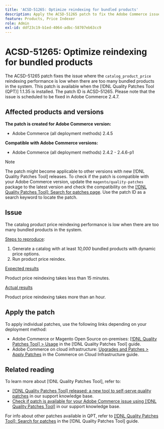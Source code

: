 ```yaml
---
title: 'ACSD-51265: Optimize reindexing for bundled products'
description: Apply the ACSD-51265 patch to fix the Adobe Commerce issue where the `catalog_product_price` reindexing performance is low when there are too many bundled products in the system.
feature: Products, Price Indexer
role: Admin
exl-id: ddf23c19-b1ed-4064-adbc-58707eb63cc9
---
```

# ACSD-51265: Optimize reindexing for bundled products

The ACSD-51265 patch fixes the issue where the `catalog_product_price` reindexing performance is low when there are too many bundled products in the system. This patch is available when the [!DNL Quality Patches Tool (QPT)] 1.1.35 is installed. The patch ID is ACSD-51265. Please note that the issue is scheduled to be fixed in Adobe Commerce 2.4.7.

## Affected products and versions

**The patch is created for Adobe Commerce version:**

* Adobe Commerce (all deployment methods) 2.4.5

**Compatible with Adobe Commerce versions:** 

* Adobe Commerce (all deployment methods) 2.4.2 - 2.4.6-p1

>[!NOTE]
>
>The patch might become applicable to other versions with new [!DNL Quality Patches Tool] releases. To check if the patch is compatible with your Adobe Commerce version, update the `magento/quality-patches` package to the latest version and check the compatibility on the [[!DNL Quality Patches Tool]: Search for patches page](https://experienceleague.adobe.com/tools/commerce-quality-patches/index.html). Use the patch ID as a search keyword to locate the patch.

## Issue

The catalog product price reindexing performance is low when there are too many bundled products in the system.

<u>Steps to reproduce</u>:

1. Generate a catalog with at least *10,000* bundled products with dynamic price options.
1. Run product price reindex.

<u>Expected results</u>

Product price reindexing takes less than 15 minutes.

<u>Actual results</u>

Product price reindexing takes more than an hour.

## Apply the patch

To apply individual patches, use the following links depending on your deployment method:

* Adobe Commerce or Magento Open Source on-premises: [[!DNL Quality Patches Tool] > Usage](https://experienceleague.adobe.com/docs/commerce-operations/tools/quality-patches-tool/usage.html) in the [!DNL Quality Patches Tool] guide.
* Adobe Commerce on cloud infrastructure: [Upgrades and Patches > Apply Patches](https://experienceleague.adobe.com/docs/commerce-cloud-service/user-guide/develop/upgrade/apply-patches.html) in the Commerce on Cloud Infrastructure guide.

## Related reading

To learn more about [!DNL Quality Patches Tool], refer to:

* [[!DNL Quality Patches Tool] released: a new tool to self-serve quality patches](https://experienceleague.adobe.com/en/docs/commerce-knowledge-base/kb/announcements/commerce-announcements/magento-quality-patches-released-new-tool-to-self-serve-quality-patches) in our support knowledge base.
* [Check if patch is available for your Adobe Commerce issue using [!DNL Quality Patches Tool]](/help/tools/quality-patches-tool/patches-available-in-qpt/check-patch-for-magento-issue-with-magento-quality-patches.md) in our support knowledge base.

For info about other patches available in QPT, refer to [[!DNL Quality Patches Tool]: Search for patches](https://experienceleague.adobe.com/tools/commerce-quality-patches/index.html) in the [!DNL Quality Patches Tool] guide.
